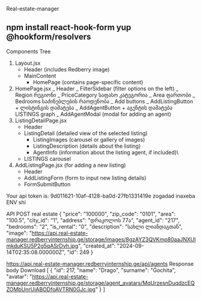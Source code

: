 Real-estate-manager

## npm install react-hook-form yup @hookform/resolvers

Components Tree

1. Layout.jsx
   - Header (includes Redberry image)
   - MainContent
     - HomePage (contains page-specific content)
1. HomePage.jsx
   _ Header
   _ FilterSidebar (filter options on the left)
   _ Region რეგიონი
   _ PriceCategory საფასო კატეგორია
   _ Area ფართობი
   _ Bedrooms საძინებლების რაოდენობა
   _ Add buttons
   _ AddListingButton + ლისტინგის დამატება
   _ AddAgentButton + აგენტის დამატება
   LISTINGS graph
   _ AddAgentModal (modal for adding an agent)
1. ListingDetailPage.jsx
   - Header
   - ListingDetail (detailed view of the selected listing)
     - ListingImages (carousel or gallery of images)
     - ListingDescription (details about the listing)
     - AgentInfo (information about the listing agent, if included)\
   - LISTINGS carousel
1. AddListingPage.jsx (for adding a new listing)
   - Header
   - AddListingForm (form to input new listing details)
   - FormSubmitButton

Your api token is:
9d011621-10af-4128-ba0d-27fb1331419e
zogadad inaxeba ENV shi

API POST real estate
{
"price": "100000",
"zip_code": "0101",
"area": "100.5",
"city_id": "1",
"address": "დრაკოლოს 77ა",
"agent_id": "217",
"bedrooms": "2",
"is_rental": "0",
"description": "სახლი ლიანდაგთან",
"image": "https://api.real-estate-manager.redberryinternship.ge/storage/images/8gzAYZ3QVKmp80aaJNXUlmkduKSU5P2g5qASrDvh.jpg",
"created_at": "2024-09-14T02:35:08.000000Z",
"id": 249
}

https://api.real-estate-manager.redberryinternship.ge/api/agents
Response body
Download
[
{
"id": 217,
"name": "Drago",
"surname": "Gochita",
"avatar": "https://api.real-estate-manager.redberryinternship.ge/storage/agent_avatars/MqUrzesnDuqdzcEQZOMbUnrUiABODfoAVTRN0GJc.jpg"
}
]

